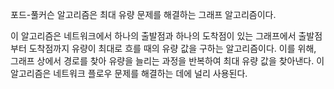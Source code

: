 포드-풀커슨 알고리즘은 최대 유량 문제를 해결하는 그래프 알고리즘이다.

이 알고리즘은 네트워크에서 하나의 출발점과 하나의 도착점이 있는 그래프에서 출발점부터 도착점까지 유량이 최대로 흐를 때의 유량 값을 구하는 알고리즘이다.
이를 위해, 그래프 상에서 경로를 찾아 유량을 늘리는 과정을 반복하여 최대 유량 값을 찾아낸다.
이 알고리즘은 네트워크 플로우 문제를 해결하는 데에 널리 사용된다.